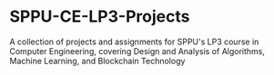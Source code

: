 # SPPU-CE-LP3-Projects
A collection of projects and assignments for SPPU's LP3 course in Computer Engineering, covering Design and Analysis of Algorithms, Machine Learning, and Blockchain Technology
